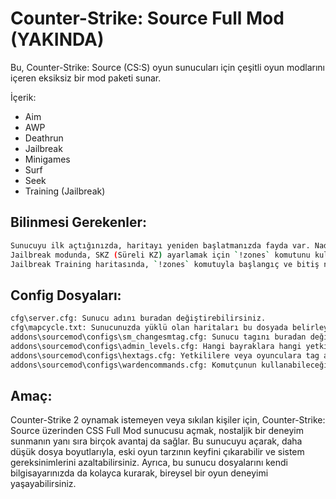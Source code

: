 # Counter-Strike: Source Full Mod (YAKINDA)

Bu, Counter-Strike: Source (CS:S) oyun sunucuları için çeşitli oyun modlarını içeren eksiksiz bir mod paketi sunar.

İçerik:
- Aim
- AWP
- Deathrun
- Jailbreak
- Minigames
- Surf
- Seek
- Training (Jailbreak)

## Bilinmesi Gerekenler:
```sh
Sunucuyu ilk açtığınızda, haritayı yeniden başlatmanızda fayda var. Nadir de olsa, bazı pluginler düzgün yüklenmeyebilir.
Jailbreak modunda, SKZ (Süreli KZ) ayarlamak için `!zones` komutunu kullanarak SKZ adında bir bölge oluşturabilirsiniz. Daha fazla SKZ için (SKZ1, SKZ2) şeklinde bölge oluşturabilirsiniz.
Jailbreak Training haritasında, `!zones` komutuyla başlangıç ve bitiş noktalarını belirleyebilirsiniz. Ayrıca, `!saveruns` ve `!savezones` komutları ile bölge kayıtları yapabilirsiniz.
```

## **Config Dosyaları:**

```sh
cfg\server.cfg: Sunucu adını buradan değiştirebilirsiniz.
cfg\mapcycle.txt: Sunucunuzda yüklü olan haritaları bu dosyada belirleyebilirsiniz.
addons\sourcemod\configs\sm_changesmtag.cfg: Sunucu tagını buradan değiştirebilirsiniz.
addons\sourcemod\configs\admin_levels.cfg: Hangi bayraklara hangi yetkilerin atandığını bu dosyada öğrenebilirsiniz.
addons\sourcemod\configs\hextags.cfg: Yetkililere veya oyunculara tag atamak için bu dosyayı kullanabilirsiniz.
addons\sourcemod\configs\wardencommands.cfg: Komutçunun kullanabileceği komutları bu dosyaya ekleyebilirsiniz.
```

## **Amaç:**
Counter-Strike 2 oynamak istemeyen veya sıkılan kişiler için, Counter-Strike: Source üzerinden CSS Full Mod sunucusu açmak, nostaljik bir deneyim sunmanın yanı sıra birçok avantaj da sağlar. Bu sunucuyu açarak, daha düşük dosya boyutlarıyla, eski oyun tarzının keyfini çıkarabilir ve sistem gereksinimlerini azaltabilirsiniz. Ayrıca, bu sunucu dosyalarını kendi bilgisayarınızda da kolayca kurarak, bireysel bir oyun deneyimi yaşayabilirsiniz.
